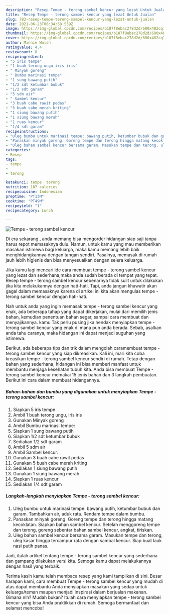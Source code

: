 ```yaml
---
description: "Resep Tempe - terong sambel kencur yang lezat Untuk Jualan"
title: "Resep Tempe - terong sambel kencur yang lezat Untuk Jualan"
slug: 783-resep-tempe-terong-sambel-kencur-yang-lezat-untuk-jualan
date: 2021-06-23T06:34:58.539Z
image: https://img-global.cpcdn.com/recipes/b187f8ebac278d2d/680x482cq70/tempe-terong-sambel-kencur-foto-resep-utama.jpg
thumbnail: https://img-global.cpcdn.com/recipes/b187f8ebac278d2d/680x482cq70/tempe-terong-sambel-kencur-foto-resep-utama.jpg
cover: https://img-global.cpcdn.com/recipes/b187f8ebac278d2d/680x482cq70/tempe-terong-sambel-kencur-foto-resep-utama.jpg
author: Minnie Walsh
ratingvalue: 4.4
reviewcount: 8
recipeingredient:
- "5 iris tempe"
- "1 buah terong ungu iris iris"
- " Minyak goreng"
- " Bumbu marinasi tempe"
- "1 sung bawang putih"
- "1/2 sdt ketumbar bubuk"
- "1/2 sdt garam"
- "5 sdm air"
- " Sambel kencur"
- "3 buah cabe rawit pedas"
- "5 buah cabe merah kriting"
- "1 siung bawang putih"
- "1 siung bawang merah"
- "1 ruas kencur"
- "1/4 sdt garam"
recipeinstructions:
- "Uleg bumbu untuk marinasi tempe: bawang putih, ketumbar bubuk dan garam. Tambahkan air, aduk rata. Rendam tempe dalam bumbu."
- "Panaskan minyak goreng. Goreng tempe dan terong hingga matang kecoklatan. Siapkan bahan sambel kencur. Setelah menggoreng tempe dan terong, goreng sebentar bahan sambel kencur, angkat, tiriskan."
- "Uleg bahan sambel kencur bersama garam. Masukan tempe dan terong, uleg kasar hingga tercampur rata dengan sambal kencur. Siap buat lauk nasi putih panas."
categories:
- Resep
tags:
- tempe
- 
- terong

katakunci: tempe  terong 
nutrition: 187 calories
recipecuisine: Indonesian
preptime: "PT13M"
cooktime: "PT49M"
recipeyield: "1"
recipecategory: Lunch

---
```



![Tempe - terong sambel kencur](https://img-global.cpcdn.com/recipes/b187f8ebac278d2d/680x482cq70/tempe-terong-sambel-kencur-foto-resep-utama.jpg)

Di era  sekarang , anda memang bisa mengorder hidangan siap saji tanpa harus repot memasaknya dulu. Namun, untuk kamu yang mau memberikan masakan istimewa bagi keluarga, maka kamu memang lebih baik menghidangkannya dengan tangan sendiri. Pasalnya, memasak di rumah jauh lebih higienis dan bisa menyesuaikan dengan selera keluarga.

Jika kamu lagi mencari ide cara membuat tempe - terong sambel kencur yang lezat dan sederhana,maka anda sudah berada di tempat yang tepat. Resep tempe - terong sambel kencur  sebenarnya tidak sulit untuk dilakukan jika kita melakukannya dengan hati-hati. Tapi, anda jangan khawatir akan gagal dalam memasaknya 
karena di artikel ini kita akan mengulas tempe - terong sambel kencur dengan hati-hati.  



Nah untuk anda yang ingin memasak tempe - terong sambel kencur yang enak, ada beberapa tahap yang dapat dikerjakan, mulai dari memilih jenis bahan, kemudian penentuan bahan segar, sampai cara membuat dan menyajikannya. kamu Tak perlu pusing jika hendak menyiapkan tempe - terong sambel kencur yang enak di mana pun anda berada. Sebab, asalkan anda  tahu caranya, maka hidangan ini dapat menjadi suguhan yang istimewa.

Berikut, ada beberapa tips dan trik dalam mengolah caramembuat tempe - terong sambel kencur yang siap dikreasikan. Kali ini, mari kita coba kreasikan tempe - terong sambel kencur sendiri di rumah. Tetap dengan bahan yang sederhana, hidangan ini bisa memberi manfaat untuk membantu menjaga kesehatan tubuh kita. Anda bisa membuat Tempe - terong sambel kencur memakai 15 jenis bahan dan 3 langkah pembuatan. Berikut ini cara dalam membuat hidangannya.

<!--inarticleads1-->

##### Bahan-bahan dan bumbu yang digunakan untuk menyiapkan Tempe - terong sambel kencur:

1. Siapkan 5 iris tempe
1. Ambil 1 buah terong ungu, iris iris
1. Gunakan  Minyak goreng
1. Ambil  Bumbu marinasi tempe:
1. Siapkan 1 sung bawang putih
1. Siapkan 1/2 sdt ketumbar bubuk
1. Sediakan 1/2 sdt garam
1. Ambil 5 sdm air
1. Ambil  Sambel kencur:
1. Gunakan 3 buah cabe rawit pedas
1. Gunakan 5 buah cabe merah kriting
1. Sediakan 1 siung bawang putih
1. Gunakan 1 siung bawang merah
1. Siapkan 1 ruas kencur
1. Sediakan 1/4 sdt garam




<!--inarticleads2-->

##### Langkah-langkah menyiapkan Tempe - terong sambel kencur:

1. Uleg bumbu untuk marinasi tempe: bawang putih, ketumbar bubuk dan garam. Tambahkan air, aduk rata. Rendam tempe dalam bumbu.
1. Panaskan minyak goreng. Goreng tempe dan terong hingga matang kecoklatan. Siapkan bahan sambel kencur. Setelah menggoreng tempe dan terong, goreng sebentar bahan sambel kencur, angkat, tiriskan.
1. Uleg bahan sambel kencur bersama garam. Masukan tempe dan terong, uleg kasar hingga tercampur rata dengan sambal kencur. Siap buat lauk nasi putih panas.




Jadi, itulah artikel tentang  tempe - terong sambel kencur  yang sederhana dan gampang dilakukan versi kita. Semoga kamu dapat melakukannya dengan hasil yang terbaik. 

Terima kasih kamu telah membaca resep yang kami tampilkan di sini. Besar harapan kami, cara membuat  Tempe - terong sambel kencur yang mudah di atas dapat membantu Anda menyiapkan masakan yang sedap untuk keluarga/teman maupun menjadi inspirasi dalam berjualan makanan. Gimana nih? Mudah bukan? Itulah cara menyiapkan tempe - terong sambel kencur yang bisa Anda praktikkan di rumah. Semoga bermanfaat dan selamat mencoba!

